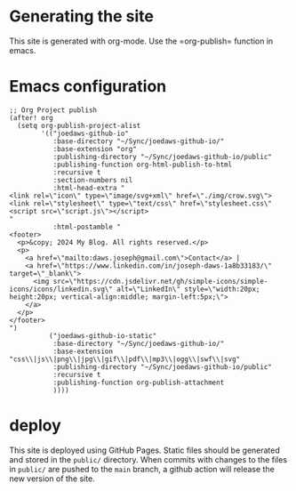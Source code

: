 # Generating the site

This site is generated with org-mode. Use the =org-publish= function in
emacs. 

# Emacs configuration

``` elisp
;; Org Project publish
(after! org
  (setq org-publish-project-alist
        '(("joedaws-github-io"
           :base-directory "~/Sync/joedaws-github-io/"
           :base-extension "org"
           :publishing-directory "~/Sync/joedaws-github-io/public"
           :publishing-function org-html-publish-to-html
           :recursive t
           :section-numbers nil
           :html-head-extra "
<link rel=\"icon\" type=\"image/svg+xml\" href=\"./img/crow.svg\">
<link rel=\"stylesheet\" type=\"text/css\" href=\"stylesheet.css\"
<script src=\"script.js\"></script>
"
           :html-postamble "
<footer>
  <p>&copy; 2024 My Blog. All rights reserved.</p>
  <p>
    <a href=\"mailto:daws.joseph@gmail.com\">Contact</a> |
    <a href=\"https://www.linkedin.com/in/joseph-daws-1a8b33183/\" target=\"_blank\">
      <img src=\"https://cdn.jsdelivr.net/gh/simple-icons/simple-icons/icons/linkedin.svg\" alt=\"LinkedIn\" style=\"width:20px; height:20px; vertical-align:middle; margin-left:5px;\">
    </a>
  </p>
</footer>
")
          ("joedaws-github-io-static"
           :base-directory "~/Sync/joedaws-github-io/"
           :base-extension "css\\|js\\|png\\|jpg\\|gif\\|pdf\\|mp3\\|ogg\\|swf\\|svg"
           :publishing-directory "~/Sync/joedaws-github-io/public"
           :recursive t
           :publishing-function org-publish-attachment
           ))))
```


# deploy

This site is deployed using GitHub Pages. Static files should be generated and stored in the
`public/` directory. When commits with changes to the files in `public/` are pushed to the `main` branch, 
a github action will release the new version of the site.
